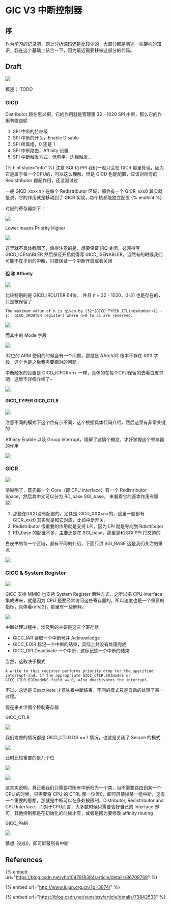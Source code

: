 # GIC V3 中断控制器

## 序

作为学习的记录吧，网上分析源码还是比较少的，大部分都是阐述一些架构的知识，我在这个基础上结合一下，因为最近需要移植这部分的代码。

## Draft

![](.gitbook/assets/image%20%28173%29.png)

概述： TODO

### GICD

Distributor 顾名思义把，它的作用就是管理第 32 - 1020 SPI 中断，那么它的作用有哪些呢

1. SPI 中断的特权级
2. SPI 中断的开关，Enable Disable
3. SPI 所属组，0 还是 1
4. SPI 中断路由，Affinity 设置
5. SPI 中断触发方式，低电平，边缘触发...

{% hint style="info" %}
注意 SGI 和 PPI 我们一般只会在 GICR 那里处理，因为它是属于每一个CPU的，可以这么理解，但是 GICD 也能配置，应该对所有的 Redistributor 都起作用，还没测试过

一般 GICD\_xxx&lt;n&gt; 在每个 Redistributor 区域，都会有一个 GICR\_xxx0 其实就是说，它的作用就是移动到了 GICR 实现，每个核都能独立配置
{% endhint %}

对应的寄存器如下：

![](.gitbook/assets/image%20%2876%29.png)

Lower means Priority Higher

![](.gitbook/assets/image%20%2831%29.png)

这里就不具体截图了，值得注意的是，想要保证 IRQ 关闭，必须得写 GICD\_ICENABLER 然后保证开启就得写 GICD\_ISENABLER，当然有的时候我们可能不在乎别的中断，只要保证一个中断开启或者关闭

#### 组 和 Affinity

![](.gitbook/assets/image%20%2812%29.png)

比较特别的是 GICD\_IROUTER 64位， 并且  n = 32 - 1020，0-31 也是存在的，只是被保留了

`The maximum value of n is given by (32*(GICD_TYPER.ITLinesNumber+1) - 1). GICD_IROUTER registers where n=0 to 31 are reserved.`

![](.gitbook/assets/image%20%28132%29.png)

而其中的 Mode 字段

![](.gitbook/assets/image%20%28161%29.png)

32位的 ARM 使用的时候会有一个问题，那就是 AArch32 根本不存在 Aff3 字段，这个也是之后我需要面对的问题。

中断触发的设置是 GICD\_ICFGR&lt;n&gt; 一样，具体的在每个CPU保留的去看白皮书吧，这里不详细介绍了~

![](.gitbook/assets/image%20%2827%29.png)

#### GICD\_TYPER GICD\_CTLR

![](.gitbook/assets/image%20%2832%29.png)

注意不同的模式下这个位有点不同，这个根据具体代码介绍，然后这里有非常关键的

Affinity Enable 以及 Group Interrupt，理解了这俩个概念，才好掌握这个寄存器的作用

![](.gitbook/assets/image%20%28116%29.png)

### GICR

![](.gitbook/assets/image%20%2815%29.png)

清晰明了，首先每一个 Core（即 CPU interface）有一个 Redistributor Space，然后其中又可以分为 RD\_base SGI\_base， 来看看它的基本作用有哪些，

1. 那些在GICD没有配置的，尤其是 GICD\_XXX&lt;n&gt;的，这里一般都有 GICR\_xxx0 其实就是和它对应，比如中断开关，
2. Redistributor 很重要的作用就是支持 LPI，因为 LPI 就是导向到 Rdisttibutor 
3. RD\_base 的配置不多，主要还是在 SGI\_base，那里是和 SGI PPI 打交道的

白皮书的每一个区域，都有不同的介绍，下面只讲 SGI\_BASE 这是我们关注的重点

![](.gitbook/assets/image%20%2848%29.png)

### GICC & System Register

![](.gitbook/assets/image%20%28124%29.png)

GICC 支持 MMIO 也支持 System Register 俩种方式，之所以把 CPU interface 集成进来，就是因为 CPU 是要经常访问这些寄存器的，所以速度也是一个重要的指标，具体看refs\[2\]，那里有一些解释。

![](.gitbook/assets/image%20%2867%29.png)

中断处理过程中，涉及到的主要是这三个寄存器

* GICC\_IAR 读取一个中断号并 Acknowledge
* GICC\_EOIR 标记一个中断的结束，实际上并没有处理完成
* GICC\_DIR   Deactivate 一个中断，这标记这一个中断的结束

当然，这取决于模式

`A write to this register performs priority drop for the specified interrupt and, if the appropriate GICC_CTLR.EOImodeS or GICC_CTLR.EOImodeNS field == 0, also deactivates the interrupt.`

不过，永远是 Deactivate 才意味着中断结束，不同的模式只是自动的处理了某一过程。

现在来关注俩个控制寄存器

GICC\_CTLR

![](.gitbook/assets/image%20%28184%29.png)

我们考虑的情况都是 GICD\_CTLR.DS == 1 情况，也就是关闭了 Secure 的模式

![](.gitbook/assets/image%20%2897%29.png)

此时比较重要的是几个位

![](.gitbook/assets/image%20%28105%29.png)

![](.gitbook/assets/image%20%281%29.png)

这其实说明，真正我我们只需要将所有中断归为一个类，当不需要路由到某一个 CPU 的时候，只需要将 CPU 的 CTRL 那一位置0，即可屏蔽掉某一组中断，这有一个重要的思想，那就是中断可以在多处被限制，Distributor, Redistributor and CPU Interface，而对于CPU而言，大多数时候只需要管好自己的 Interface 即可，其他控制都是在初始化的时候才有，或者是因为要修改 affinity routing

GICC\_PMR

![](.gitbook/assets/image%20%2862%29.png)

猜想: 设成0，即可屏蔽所有中断

## References

{% embed url="https://blog.csdn.net/yhb1047818384/article/details/86708769" %}

{% embed url="http://www.lujun.org.cn/?p=3874/" %}

{% embed url="https://blog.csdn.net/sunsissy/article/details/73842533" %}



